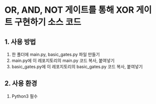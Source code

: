 # OR, AND, NOT 게이트를 통해 XOR 게이트 구현하기 소스 코드
## 1. 사용 방법
1. 한 폴더에 main.py, basic_gates.py 파일 만들기
2. main.py에 이 레포지토리의 main.py 코드 복사, 붙여넣기
3. basic_gates.py에 이 레포지토리의 basic_gates.py 코드 복사, 붙여넣기
## 2. 사용 환경
1. Python3 필수
